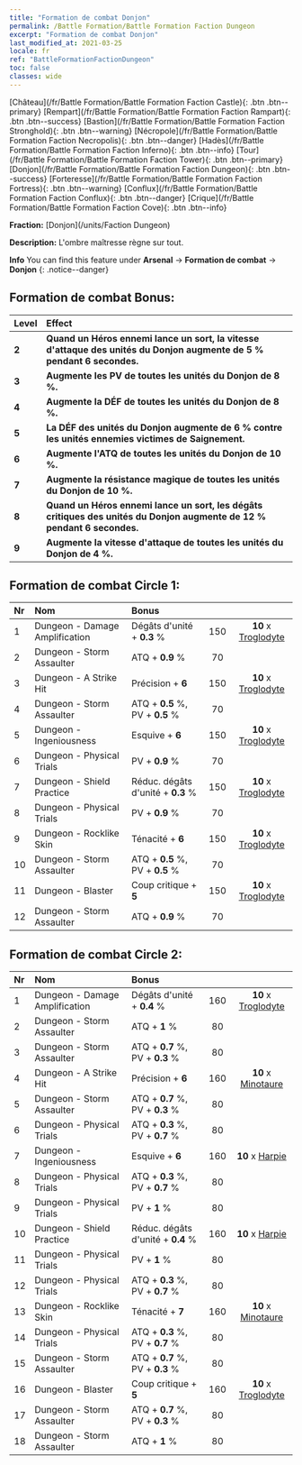 ```yaml
---
title: "Formation de combat Donjon"
permalink: /Battle Formation/Battle Formation Faction Dungeon
excerpt: "Formation de combat Donjon"
last_modified_at: 2021-03-25
locale: fr
ref: "BattleFormationFactionDungeon"
toc: false
classes: wide
---
```

 [Château](/fr/Battle Formation/Battle Formation Faction Castle){: .btn .btn--primary} [Rempart](/fr/Battle Formation/Battle Formation Faction Rampart){: .btn .btn--success} [Bastion](/fr/Battle Formation/Battle Formation Faction Stronghold){: .btn .btn--warning} [Nécropole](/fr/Battle Formation/Battle Formation Faction Necropolis){: .btn .btn--danger} [Hadès](/fr/Battle Formation/Battle Formation Faction Inferno){: .btn .btn--info} [Tour](/fr/Battle Formation/Battle Formation Faction Tower){: .btn .btn--primary} [Donjon](/fr/Battle Formation/Battle Formation Faction Dungeon){: .btn .btn--success} [Forteresse](/fr/Battle Formation/Battle Formation Faction Fortress){: .btn .btn--warning} [Conflux](/fr/Battle Formation/Battle Formation Faction Conflux){: .btn .btn--danger} [Crique](/fr/Battle Formation/Battle Formation Faction Cove){: .btn .btn--info} 

  **Fraction:** [Donjon](/units/Faction Dungeon)

  **Description:** L'ombre maîtresse règne sur tout.

**Info** You can find this feature under **Arsenal** -> **Formation de combat** -> **Donjon** 
{: .notice--danger}

## Formation de combat Bonus:

  | Level |         Effect        |
  |:------|:---------------------|
  | **2** | **Quand un Héros ennemi lance un sort, la vitesse d'attaque des unités du Donjon augmente de 5 % pendant 6 secondes.** |
  | **3** | **Augmente les PV de toutes les unités du Donjon de 8 %.** |
  | **4** | **Augmente la DÉF de toutes les unités du Donjon de 8 %.** |
  | **5** | **La DÉF des unités du Donjon augmente de 6 % contre les unités ennemies victimes de Saignement.** |
  | **6** | **Augmente l'ATQ de toutes les unités du Donjon de 10 %.** |
  | **7** | **Augmente la résistance magique de toutes les unités du Donjon de 10 %.** |
  | **8** | **Quand un Héros ennemi lance un sort, les dégâts critiques des unités du Donjon augmente de 12 % pendant 6 secondes.** |
  | **9** | **Augmente la vitesse d'attaque de toutes les unités du Donjon de 4 %.** |

## Formation de combat Circle 1:

  |  Nr  |  Nom   |  Bonus  | <i class="fas fa-flask"/>  |  <i class="fab fa-optin-monster"/> |
  |:-----|:--------------------|:---------|:-----------------:|:----------------:|
  | 1 | Dungeon - Damage Amplification | Dégâts d'unité + **0.3** % | 150 |  **10** x [Troglodyte](/fr/units/Troglodyte) |
  | 2 | Dungeon - Storm Assaulter | ATQ + **0.9** % | 70 |   |
  | 3 | Dungeon - A Strike Hit | Précision + **6**  | 150 |  **10** x [Troglodyte](/fr/units/Troglodyte) |
  | 4 | Dungeon - Storm Assaulter | ATQ + **0.5** %, PV + **0.5** % | 70 |   |
  | 5 | Dungeon - Ingeniousness | Esquive + **6**  | 150 |  **10** x [Troglodyte](/fr/units/Troglodyte) |
  | 6 | Dungeon - Physical Trials | PV + **0.9** % | 70 |   |
  | 7 | Dungeon - Shield Practice | Réduc. dégâts d'unité + **0.3** % | 150 |  **10** x [Troglodyte](/fr/units/Troglodyte) |
  | 8 | Dungeon - Physical Trials | PV + **0.9** % | 70 |   |
  | 9 | Dungeon - Rocklike Skin | Ténacité + **6**  | 150 |  **10** x [Troglodyte](/fr/units/Troglodyte) |
  | 10 | Dungeon - Storm Assaulter | ATQ + **0.5** %, PV + **0.5** % | 70 |   |
  | 11 | Dungeon - Blaster | Coup critique + **5**  | 150 |  **10** x [Troglodyte](/fr/units/Troglodyte) |
  | 12 | Dungeon - Storm Assaulter | ATQ + **0.9** % | 70 |   |
  


## Formation de combat Circle 2:

  |  Nr  |  Nom   |  Bonus  | <i class="fas fa-flask"/>  |  <i class="fab fa-optin-monster"/> |
  |:-----|:--------------------|:---------|:-----------------:|:----------------:|
  | 1 | Dungeon - Damage Amplification | Dégâts d'unité + **0.4** % | 160 |  **10** x [Troglodyte](/fr/units/Troglodyte) |
  | 2 | Dungeon - Storm Assaulter | ATQ + **1** % | 80 |   |
  | 3 | Dungeon - Storm Assaulter | ATQ + **0.7** %, PV + **0.3** % | 80 |   |
  | 4 | Dungeon - A Strike Hit | Précision + **6**  | 160 |  **10** x [Minotaure](/fr/units/Minotaur) |
  | 5 | Dungeon - Storm Assaulter | ATQ + **0.7** %, PV + **0.3** % | 80 |   |
  | 6 | Dungeon - Physical Trials | ATQ + **0.3** %, PV + **0.7** % | 80 |   |
  | 7 | Dungeon - Ingeniousness | Esquive + **6**  | 160 |  **10** x [Harpie](/fr/units/Harpy) |
  | 8 | Dungeon - Physical Trials | ATQ + **0.3** %, PV + **0.7** % | 80 |   |
  | 9 | Dungeon - Physical Trials | PV + **1** % | 80 |   |
  | 10 | Dungeon - Shield Practice | Réduc. dégâts d'unité + **0.4** % | 160 |  **10** x [Harpie](/fr/units/Harpy) |
  | 11 | Dungeon - Physical Trials | PV + **1** % | 80 |   |
  | 12 | Dungeon - Physical Trials | ATQ + **0.3** %, PV + **0.7** % | 80 |   |
  | 13 | Dungeon - Rocklike Skin | Ténacité + **7**  | 160 |  **10** x [Minotaure](/fr/units/Minotaur) |
  | 14 | Dungeon - Physical Trials | ATQ + **0.3** %, PV + **0.7** % | 80 |   |
  | 15 | Dungeon - Storm Assaulter | ATQ + **0.7** %, PV + **0.3** % | 80 |   |
  | 16 | Dungeon - Blaster | Coup critique + **5**  | 160 |  **10** x [Troglodyte](/fr/units/Troglodyte) |
  | 17 | Dungeon - Storm Assaulter | ATQ + **0.7** %, PV + **0.3** % | 80 |   |
  | 18 | Dungeon - Storm Assaulter | ATQ + **1** % | 80 |   |
  

